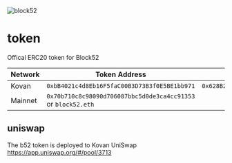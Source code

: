![block52](https://user-images.githubusercontent.com/8411406/120908800-9cf8e380-c6b1-11eb-9847-4010e8fe1288.jpg)

# token
Offical ERC20 token for Block52

| Network | Token Address | Sale Address | Owner |
|---|---|---|---|
| Kovan | `0xbB4021c4d8Eb16F5faC00B3D73B3f0E5BE1bb971` | `0x628B2460B7a9a589695F602996D75b58321BEc23` | `0x03A1045509613112034958ADE950B8D70956FEc7` |
| Mainnet | `0x70b710c8c98090d706087bbc5d0de3ca4cc91353` or `block52.eth` | | `0x9572E2a1DF6CE89a632dA4d29d6b48453F505e85` |


## uniswap

The b52 token is deployed to Kovan UniSwap https://app.uniswap.org/#/pool/3713
